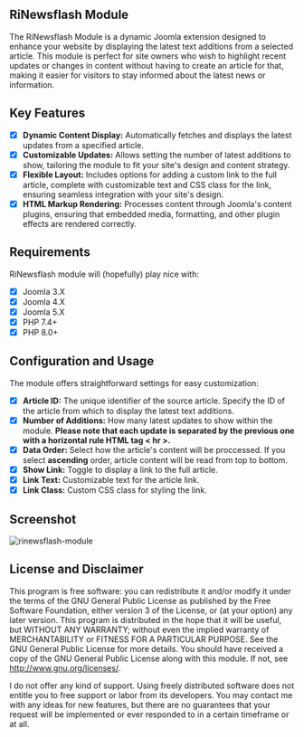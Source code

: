 ## RiNewsflash Module
The RiNewsflash Module is a dynamic Joomla extension designed to enhance your website by displaying the latest text additions from a selected article. This module is perfect for site owners who wish to highlight recent updates or changes in content without having to create an article for that, making it easier for visitors to stay informed about the latest news or information.

## Key Features
- [x] **Dynamic Content Display:** Automatically fetches and displays the latest updates from a specified article.
- [x] **Customizable Updates:** Allows setting the number of latest additions to show, tailoring the module to fit your site's design and content strategy.
- [x] **Flexible Layout:** Includes options for adding a custom link to the full article, complete with customizable text and CSS class for the link, ensuring seamless integration with your site's design.
- [x] **HTML Markup Rendering:** Processes content through Joomla's content plugins, ensuring that embedded media, formatting, and other plugin effects are rendered correctly.

## Requirements
RiNewsflash module will (hopefully) play nice with:
- [x] Joomla 3.X
- [x] Joomla 4.X
- [X] Joomla 5.X
- [x] PHP 7.4+
- [x] PHP 8.0+

## Configuration and Usage
The module offers straightforward settings for easy customization:
- [x] **Article ID:** The unique identifier of the source article. Specify the ID of the article from which to display the latest text additions.
- [x] **Number of Additions:** How many latest updates to show within the module. **Please note that each update is separated by the previous one with a horizontal rule HTML tag < hr >.**  
- [x] **Data Order:** Select how the article's content will be proccessed. If you select **ascending** order, article content will be read from top to bottom.
- [x] **Show Link:** Toggle to display a link to the full article.
- [x] **Link Text:** Customizable text for the article link.
- [x] **Link Class:** Custom CSS class for styling the link.

## Screenshot
![rinewsflash-module](https://github.com/rinenweb/mod_rinewsflash/assets/17462686/609ac0b1-ea94-4a27-936c-f5d54ef70d5f)

## License and Disclaimer
This program is free software: you can redistribute it and/or modify it under the terms of the GNU General Public License as published by the Free Software Foundation, either version 3 of the License, or (at your option) any later version.
This program is distributed in the hope that it will be useful, but WITHOUT ANY WARRANTY; without even the implied warranty of MERCHANTABILITY or FITNESS FOR A PARTICULAR PURPOSE. See the GNU General Public License for more details.
You should have received a copy of the GNU General Public License along with this module. If not, see http://www.gnu.org/licenses/.

I do not offer any kind of support. Using freely distributed software does not entitle you to free support or labor from its developers. You may contact me with any ideas for new features, but there are no guarantees that your request will be implemented or ever responded to in a certain timeframe or at all.
